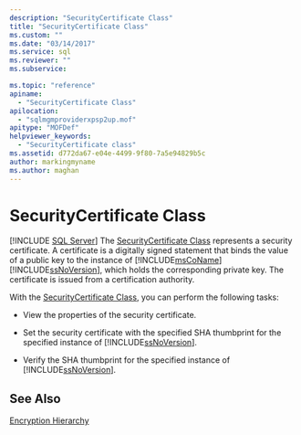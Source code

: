 ```yaml
---
description: "SecurityCertificate Class"
title: "SecurityCertificate Class"
ms.custom: ""
ms.date: "03/14/2017"
ms.service: sql
ms.reviewer: ""
ms.subservice: 

ms.topic: "reference"
apiname: 
  - "SecurityCertificate Class"
apilocation: 
  - "sqlmgmproviderxpsp2up.mof"
apitype: "MOFDef"
helpviewer_keywords: 
  - "SecurityCertificate class"
ms.assetid: d772da67-e04e-4499-9f80-7a5e94829b5c
author: markingmyname
ms.author: maghan
---
```

# SecurityCertificate Class
[!INCLUDE [SQL Server](../../../includes/applies-to-version/sqlserver.md)]
  The [SecurityCertificate Class](../../../relational-databases/wmi-provider-configuration-classes/securitycertificate-class/securitycertificate-class.md) represents a security certificate. A certificate is a digitally signed statement that binds the value of a public key to the instance of [!INCLUDE[msCoName](../../../includes/msconame-md.md)] [!INCLUDE[ssNoVersion](../../../includes/ssnoversion-md.md)], which holds the corresponding private key. The certificate is issued from a certification authority.  
  
 With the [SecurityCertificate Class](../../../relational-databases/wmi-provider-configuration-classes/securitycertificate-class/securitycertificate-class.md), you can perform the following tasks:  
  
-   View the properties of the security certificate.  
  
-   Set the security certificate with the specified SHA thumbprint for the specified instance of [!INCLUDE[ssNoVersion](../../../includes/ssnoversion-md.md)].  
  
-   Verify the SHA thumbprint for the specified instance of [!INCLUDE[ssNoVersion](../../../includes/ssnoversion-md.md)].  
  
## See Also  
 [Encryption Hierarchy](../../../relational-databases/security/encryption/encryption-hierarchy.md)  
  
  
